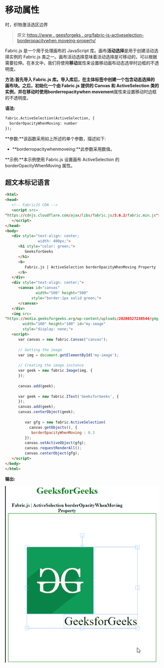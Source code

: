 # 移动属性

时，织物激活选区边界

> 原文:[https://www . geesforgeks . org/fabric-js-activeselection-borderopacitywhen moveing-property/](https://www.geeksforgeeks.org/fabric-js-activeselection-borderopacitywhenmoving-property/)

Fabric.js 是一个用于处理画布的 JavaScript 库。画布**活动选择**是用于创建活动选择实例的 Fabric.js 类之一。画布活动选择意味着活动选择是可移动的，可以根据需要拉伸。在本文中，我们将使用**移动**属性来设置移动画布动态选举时边框的不透明度。

**方法:**首先导入 Fabric.js 库。导入库后，在主体标签中创建一个包含动态选择的画布块。之后，初始化一个由 Fabric.js 提供的 Canvas 和 ActiveSelection 类的实例，并在移动时使用**borderropacitywhen movement**属性来设置移动时边框的不透明度。

**语法:**

```html
fabric.ActiveSelection(ActiveSelection, {
  borderOpacityWhenMoving: number
});
```

**参数:**该函数采用如上所述的单个参数，描述如下:

*   **borderropacitywhenmoveing:**此参数采用数值。

**示例:**本示例使用 Fabric.js 设置画布 ActiveSelection 的 borderOpacityWhenMoving 属性。

## 超文本标记语言

```html
<html>
<head>
   <!-- FabricJS CDN -->
   <script src= 
"https://cdnjs.cloudflare.com/ajax/libs/fabric.js/3.6.2/fabric.min.js"> 
   </script> 
</head> 
<body> 
   <div style="text-align: center;
               width: 400px;"> 
      <h1 style="color: green;"> 
         GeeksforGeeks 
      </h1>
      <b> 
         Fabric.js | ActiveSelection borderOpacityWhenMoving Property 
      </b> 
   </div> 
   <div style="text-align: center;"> 
      <canvas id="canvas" 
              width="500" height="500"
            style="border:1px solid green;"> 
      </canvas> 
   </div> 
   <img src= 
"https://media.geeksforgeeks.org/wp-content/uploads/20200327230544/g4gicon.png"
        width="100" height="100" id="my-image"
        style="display: none;">
   <script> 
      var canvas = new fabric.Canvas("canvas"); 

      // Getting the image 
      var img = document.getElementById('my-image'); 

      // Creating the image instance 
      var geek = new fabric.Image(img, {
      }); 

      canvas.add(geek); 

      var geek = new fabric.IText('GeeksforGeeks', {
      });
      canvas.add(geek);
      canvas.centerObject(geek); 

         var gfg = new fabric.ActiveSelection(
           canvas.getObjects(), {
            borderOpacityWhenMoving : 0.3
         });
         canvas.setActiveObject(gfg);
         canvas.requestRenderAll();
         canvas.centerObject(gfg); 
   </script> 
</body> 
</html>
```

**输出:**

![](img/71576304b5495b0a6aaa998472fb741c.png)